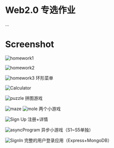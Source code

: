 # Web2.0 专选作业
...

# Screenshot
![homework1](./homework1/pie.png)

![homework2](./homework2/expected_output_wide.png)

![homework3](./h3/2.png)
环形菜单

![Calculator](./Calculator/sreenshot.png)

![puzzle](./puzzle/screenshot.png)
拼图游戏

![maze](./games/maze.png) ![mole](./games/mole.png)
两个小游戏

![Sign Up](./signUp/screenshot.png)
注册+详情

![asyncProgram](./asyncProgram/screenshot.png)
异步小游戏（S1~S5单独）

![SignIn](./SignIn/screenshot/screenshot.png)
完整的用户登录应用（Express+MongoDB）
